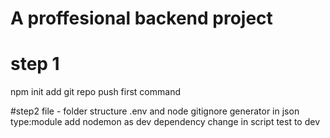 # A proffesional backend project

# step 1
npm init
add git repo push first command


#step2 
file - folder structure
.env and node gitignore generator
in json type:module
add nodemon as dev dependency
change in script test to dev